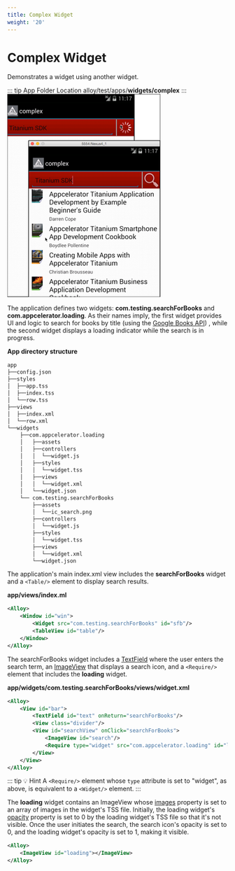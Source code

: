 ```yaml
---
title: Complex Widget
weight: '20'
---
```


# Complex Widget

Demonstrates a widget using another widget.

::: tip App Folder Location
alloy/test/apps/**widgets/complex**
:::
![search](./search.png)

The application defines two widgets: **com.testing.searchForBooks** and **com.appcelerator.loading**. As their names imply, the first widget provides UI and logic to search for books by title (using the [Google Books API](https://developers.google.com/books/docs/v1/using#PerformingSearch)) , while the second widget displays a loading indicator while the search is in progress.

**App directory structure**

```
app
├──config.json
├──styles
│  ├──app.tss
│  ├──index.tss
│  └──row.tss
├──views
│  ├──index.xml
│  └──row.xml
└──widgets
    ├──com.appcelerator.loading
    │   ├──assets
    │   ├──controllers
    │   │  └──widget.js
    │   ├──styles
    │   │  └──widget.tss
    │   ├──views
    │   │  └──widget.xml
    │   └──widget.json
    └── com.testing.searchForBooks
        ├──assets
        │  └──ic_search.png
        ├──controllers
        │  └──widget.js
        ├──styles
        │  └──widget.tss
        ├──views
        │  └──widget.xml
        └──widget.json
```

The application's main index.xml view includes the **searchForBooks** widget and a `<Table/>` element to display search results.

**app/views/index.ml**

```xml
<Alloy>
    <Window id="win">
        <Widget src="com.testing.searchForBooks" id="sfb"/>
        <TableView id="table"/>
    </Window>
</Alloy>
```

The searchForBooks widget includes a [TextField](#!/api/Titanium.UI.TextField) where the user enters the search term, an [ImageView](#!/api/Titanium.UI.ImageView) that displays a search icon, and a `<Require/>` element that includes the **loading** widget.

**app/widgets/com.testing.searchForBooks/views/widget.xml**

```xml
<Alloy>
    <View id="bar">
        <TextField id="text" onReturn="searchForBooks"/>
        <View class="divider"/>
        <View id="searchView" onClick="searchForBooks">
            <ImageView id="search"/>
            <Require type="widget" src="com.appcelerator.loading" id="loading"/>
        </View>
    </View>
</Alloy>
```

::: tip 💡 Hint
A `<Require/>` element whose `type` attribute is set to "widget", as above, is equivalent to a `<Widget/>` element.
:::

The **loading** widget contains an ImageView whose [images](#!/api/Titanium.UI.ImageView-property-images) property is set to an array of images in the widget's TSS file. Initially, the loading widget's [opacity](#!/api/Titanium.UI.View-property-opacity) property is set to 0 by the loading widget's TSS file so that it's not visible. Once the user initiates the search, the search icon's opacity is set to 0, and the loading widget's opacity is set to 1, making it visible.

```xml
<Alloy>
    <ImageView id="loading"></ImageView>
</Alloy>
```
